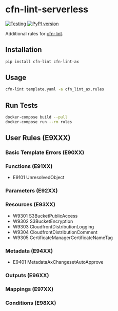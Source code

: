 cfn-lint-serverless
===================

[![Testing](https://github.com/aexeagmbh/cfn-lint-rules/actions/workflows/tests.yml/badge.svg)](https://github.com/aexeagmbh/cfn-lint-rules/actions/workflows/tests.yml)
[![PyPI version](https://badge.fury.io/py/cfn-lint-ax.svg)](https://badge.fury.io/py/cfn-lint-ax)

Additional rules for [cfn-lint](https://github.com/aws-cloudformation/cfn-lint).

Installation
------------

```bash
pip install cfn-lint cfn-lint-ax
```


Usage
-----

```bash
cfn-lint template.yaml -a cfn_lint_ax.rules
```


Run Tests
---------
```bash
docker-compose build --pull
docker-compose run --rm rules
```


User Rules (E9XXX)
------------------

### Basic Template Errors (E90XX)

### Functions (E91XX)
* E9101 UnresolvedObject

### Parameters (E92XX)

### Resources (E93XX)
* W9301 S3BucketPublicAccess
* W9302 S3BucketEncryption
* W9303 CloudfrontDistributionLogging
* W9304 CloudfrontDistributionComment
* W9305 CertificateManagerCertificateNameTag

### Metadata (E94XX)
* E9401 MetadataAxChangesetAutoApprove

### Outputs (E96XX)

### Mappings (E97XX)

### Conditions (E98XX)
